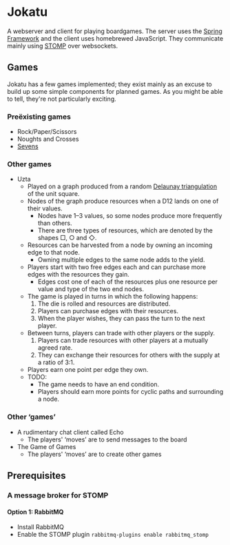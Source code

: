 Jokatu
======

A webserver and client for playing boardgames.  The server uses the [Spring Framework](http://projects.spring.io/spring-framework/) and the client uses homebrewed JavaScript.  They communicate mainly using [STOMP](https://stomp.github.io/) over websockets.

Games
-----
Jokatu has a few games implemented; they exist mainly as an excuse to build up some simple components for planned games.  As you might be able to tell, they're not particularly exciting. 

### Preëxisting games
- Rock/Paper/Scissors
- Noughts and Crosses
- [Sevens](https://en.wikipedia.org/wiki/Sevens_(card_game))

### Other games
- Uzta
    - Played on a graph produced from a random [Delaunay triangulation](https://en.wikipedia.org/wiki/Delaunay_triangulation) of the unit square.
    - Nodes of the graph produce resources when a D12 lands on one of their values.
        - Nodes have 1–3 values, so some nodes produce more frequently than others.
        - There are three types of resources, which are denoted by the shapes □, ○ and ◇.
    - Resources can be harvested from a node by owning an incoming edge to that node.
        - Owning multiple edges to the same node adds to the yield.
    - Players start with two free edges each and can purchase more edges with the resources they gain.
        - Edges cost one of each of the resources plus one resource per value and type of the two end nodes.
    - The game is played in turns in which the following happens:
        1. The die is rolled and resources are distributed.
        2. Players can purchase edges with their resources.
        3. When the player wishes, they can pass the turn to the next player.
    - Between turns, players can trade with other players or the supply.
        1. Players can trade resources with other players at a mutually agreed rate.
        2. They can exchange their resources for others with the supply at a ratio of 3:1.
    - Players earn one point per edge they own.
    - TODO:
        - The game needs to have an end condition.
        - Players should earn more points for cyclic paths and surrounding a node.

### Other ‘games’
- A rudimentary chat client called Echo
    - The players' ‘moves’ are to send messages to the board
- The Game of Games
    - The players' ‘moves’ are to create other games

Prerequisites
-------------
### A message broker for STOMP
#### Option 1: RabbitMQ
- Install RabbitMQ
- Enable the STOMP plugin `rabbitmq-plugins enable rabbitmq_stomp`
